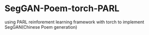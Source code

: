 # SegGAN-Poem-torch-PARL
using PARL reinforement learning framework with torch to implement SegGAN(Chinese Poem generation)
